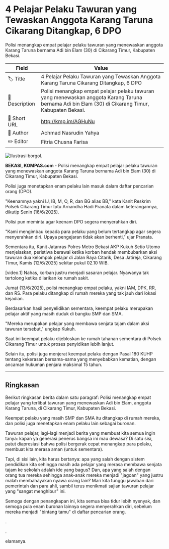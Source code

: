 # 4 Pelajar Pelaku Tawuran yang Tewaskan Anggota Karang Taruna Cikarang Ditangkap, 6 DPO

Polisi menangkap empat pelajar pelaku tawuran yang menewaskan anggota Karang Taruna bernama Adi bin Elam (30) di Cikarang Timur, Kabupaten Bekasi.

| Field         | Value                                                       |
|---------------|-------------------------------------------------------------|
| 🏷️ Title       | 4 Pelajar Pelaku Tawuran yang Tewaskan Anggota Karang Taruna Cikarang Ditangkap, 6 DPO |
| 📝 Description | Polisi menangkap empat pelajar pelaku tawuran yang menewaskan anggota Karang Taruna bernama Adi bin Elam (30) di Cikarang Timur, Kabupaten Bekasi. |
| 🔗 Short URL   | http://kmp.im/AGHuNu |
| 👤 Author      | Achmad Nasrudin Yahya |
| ✏️ Editor      | Fitria Chusna Farisa |

![Ilustrasi borgol.](https://asset.kompas.com/crops/87QwjSViir4uLqztKCAhClar968=/13x9:729x486/750x500/data/photo/2025/04/22/68075ffd5c303.jpg)

**BEKASI, KOMPAS.com** - Polisi menangkap empat pelajar pelaku tawuran yang menewaskan anggota Karang Taruna bernama Adi bin Elam (30) di Cikarang Timur, Kabupaten Bekasi.

Polisi juga menetapkan enam pelaku lain masuk dalam daftar pencarian orang (DPO).

\"Keenamnya yakni IJ, IB, M, O, R, dan BG alias BB,\" kata Kanit Reskrim Polsek Cikarang Timur Iptu Arnandha Hadi Pranata dalam keterangannya, dikutip Senin (16/6/2025).

Polisi pun meminta agar keenam DPO segera menyerahkan diri.

\"Kami mengimbau kepada para pelaku yang belum tertangkap agar segera menyerahkan diri. Upaya pengejaran tidak akan berhenti,\" ujar Pranata.

Sementara itu, Kanit Jatanras Polres Metro Bekasi AKP Kukuh Setio Utomo menjelaskan, peristiwa berawal ketika korban hendak membubarkan aksi tawuran dua kelompok pelajar di Jalan Raya Citarik, Desa Jatireja, Cikarang Timur, Kamis (12/6/2025) sekitar pukul 02.10 WIB.

\[video.1\] Nahas, korban justru menjadi sasaran pelajar. Nyawanya tak tertolong ketika dilarikan ke rumah sakit.

Jumat (13/6/2025), polisi menangkap empat pelaku, yakni IAM, DPK, RR, dan RS. Para pelaku ditangkap di rumah mereka yang tak jauh dari lokasi kejadian.

Berdasarkan hasil penyelidikan sementara, keempat pelaku merupakan pelajar aktif yang masih duduk di bangku SMP dan SMA.

\"Mereka merupakan pelajar yang membawa senjata tajam dalam aksi tawuran tersebut,\" ungkap Kukuh.

Saat ini keempat pelaku dijebloskan ke rumah tahanan sementara di Polsek Cikarang Timur untuk proses penyidikan lebih lanjut.

Selain itu, polisi juga menjerat keempat pelaku dengan Pasal 180 KUHP tentang kekerasan bersama-sama yang menyebabkan kematian, dengan ancaman hukuman penjara maksimal 15 tahun.

---
## Ringkasan

Berikut ringkasan berita dalam satu paragraf: Polisi menangkap empat pelajar yang terlibat tawuran yang menewaskan Adi bin Elam, anggota Karang Taruna, di Cikarang Timur, Kabupaten Bekasi.

 Keempat pelaku yang masih SMP dan SMA itu ditangkap di rumah mereka, dan polisi juga menetapkan enam pelaku lain sebagai buronan.



Tawuran pelajar, lagi-lagi menjadi berita yang membuat kita semua ingin tanya: kapan ya generasi penerus bangsa ini mau dewasa? Di satu sisi, patut diapresiasi bahwa polisi bergerak cepat menangkap para pelaku, membuat kita merasa aman (untuk sementara).

 Tapi, di sisi lain, kita harus bertanya: apa yang salah dengan sistem pendidikan kita sehingga masih ada pelajar yang merasa membawa senjata tajam ke sekolah adalah ide yang bagus? Dan, apa yang salah dengan orang tua mereka sehingga anak-anak mereka menjadi "jagoan" yang justru malah membahayakan nyawa orang lain? Mari kita tunggu jawaban dari pemerintah dan para ahli, sambil terus menikmati sajian tawuran pelajar yang "sangat menghibur" ini.

 Semoga dengan penangkapan ini, kita semua bisa tidur lebih nyenyak, dan semoga pula enam buronan lainnya segera menyerahkan diri, sebelum mereka menjadi "bintang tamu" di daftar pencarian orang.

.

.

elamanya.
